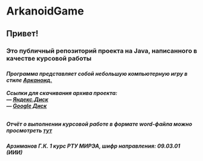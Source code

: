 # ArkanoidGame

<h2>Привет!</h2>
<h3>Это публичный репозиторий проекта на Java, написанного в качестве курсовой работы<h3>
<h5>Программа представляет собой небольшую компьютерную игру в стиле <a href="https://ru.wikipedia.org/wiki/Arkanoid">Арканоид.</a> <br><br>
Ссылки для скачивания архива проекта:<br>
 — <a href="https://clck.ru/34Xrvp">Яндекс.Диск</a><br>
 — <a href="https://clck.ru/34Xrxq">Google Диск</a><br>
 
 <br>Отчёт о выполнении курсовой работе в формате word-файла можно просмотреть <a href="https://disk.yandex.ru/i/LCPXIzdn6ngi2w">тут</a><br>
 </h5>
  
<h5>Арзиманов Г.К. 1 курс РТУ МИРЭА, шифр направления: 09.03.01 (ИИИ)</h5>
